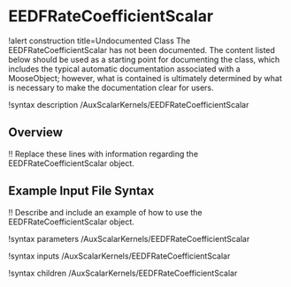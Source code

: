 # EEDFRateCoefficientScalar

!alert construction title=Undocumented Class
The EEDFRateCoefficientScalar has not been documented. The content listed below should be used as a starting point for
documenting the class, which includes the typical automatic documentation associated with a
MooseObject; however, what is contained is ultimately determined by what is necessary to make the
documentation clear for users.

!syntax description /AuxScalarKernels/EEDFRateCoefficientScalar

## Overview

!! Replace these lines with information regarding the EEDFRateCoefficientScalar object.

## Example Input File Syntax

!! Describe and include an example of how to use the EEDFRateCoefficientScalar object.

!syntax parameters /AuxScalarKernels/EEDFRateCoefficientScalar

!syntax inputs /AuxScalarKernels/EEDFRateCoefficientScalar

!syntax children /AuxScalarKernels/EEDFRateCoefficientScalar
